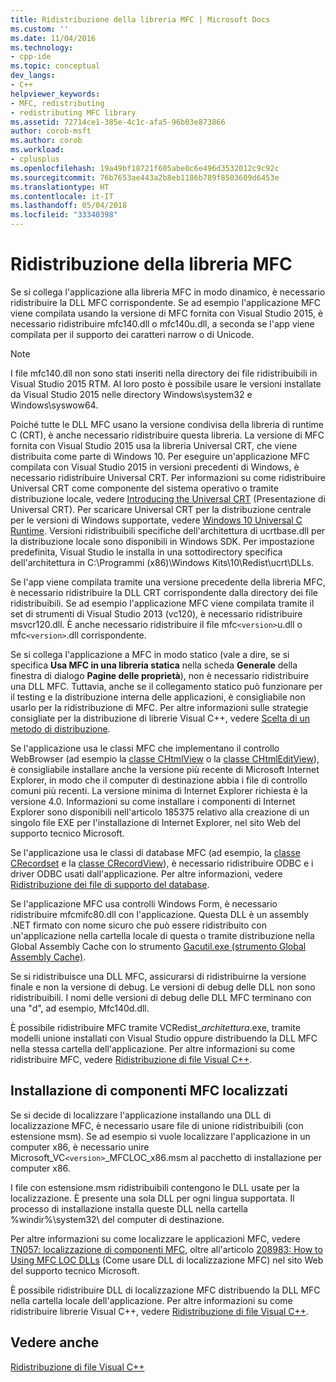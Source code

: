 ```yaml
---
title: Ridistribuzione della libreria MFC | Microsoft Docs
ms.custom: ''
ms.date: 11/04/2016
ms.technology:
- cpp-ide
ms.topic: conceptual
dev_langs:
- C++
helpviewer_keywords:
- MFC, redistributing
- redistributing MFC library
ms.assetid: 72714ce1-385e-4c1c-afa5-96b03e873866
author: corob-msft
ms.author: corob
ms.workload:
- cplusplus
ms.openlocfilehash: 19a49bf18721f605abe0c6e496d3532012c9c92c
ms.sourcegitcommit: 76b7653ae443a2b8eb1186b789f8503609d6453e
ms.translationtype: HT
ms.contentlocale: it-IT
ms.lasthandoff: 05/04/2018
ms.locfileid: "33340398"
---
```

# <a name="redistributing-the-mfc-library"></a>Ridistribuzione della libreria MFC
Se si collega l'applicazione alla libreria MFC in modo dinamico, è necessario ridistribuire la DLL MFC corrispondente. Se ad esempio l'applicazione MFC viene compilata usando la versione di MFC fornita con Visual Studio 2015, è necessario ridistribuire mfc140.dll o mfc140u.dll, a seconda se l'app viene compilata per il supporto dei caratteri narrow o di Unicode.  
  
> [!NOTE]
>  I file mfc140.dll non sono stati inseriti nella directory dei file ridistribuibili in Visual Studio 2015 RTM. Al loro posto è possibile usare le versioni installate da Visual Studio 2015 nelle directory Windows\system32 e Windows\syswow64.  
  
 Poiché tutte le DLL MFC usano la versione condivisa della libreria di runtime C (CRT), è anche necessario ridistribuire questa libreria. La versione di MFC fornita con Visual Studio 2015 usa la libreria Universal CRT, che viene distribuita come parte di Windows 10. Per eseguire un'applicazione MFC compilata con Visual Studio 2015 in versioni precedenti di Windows, è necessario ridistribuire Universal CRT. Per informazioni su come ridistribuire Universal CRT come componente del sistema operativo o tramite distribuzione locale, vedere [Introducing the Universal CRT](http://go.microsoft.com/fwlink/p/?linkid=617977) (Presentazione di Universal CRT). Per scaricare Universal CRT per la distribuzione centrale per le versioni di Windows supportate, vedere [Windows 10 Universal C Runtime](http://go.microsoft.com/fwlink/p/?LinkId=619489). Versioni ridistribuibili specifiche dell'architettura di ucrtbase.dll per la distribuzione locale sono disponibili in Windows SDK. Per impostazione predefinita, Visual Studio le installa in una sottodirectory specifica dell'architettura in C:\Programmi (x86)\Windows Kits\10\Redist\ucrt\DLLs\.  
  
 Se l'app viene compilata tramite una versione precedente della libreria MFC, è necessario ridistribuire la DLL CRT corrispondente dalla directory dei file ridistribuibili. Se ad esempio l'applicazione MFC viene compilata tramite il set di strumenti di Visual Studio 2013 (vc120), è necessario ridistribuire msvcr120.dll. È anche necessario ridistribuire il file mfc`<version>`u.dll o mfc`<version>`.dll corrispondente.  
  
 Se si collega l'applicazione a MFC in modo statico (vale a dire, se si specifica **Usa MFC in una libreria statica** nella scheda **Generale** della finestra di dialogo **Pagine delle proprietà**), non è necessario ridistribuire una DLL MFC. Tuttavia, anche se il collegamento statico può funzionare per il testing e la distribuzione interna delle applicazioni, è consigliabile non usarlo per la ridistribuzione di MFC. Per altre informazioni sulle strategie consigliate per la distribuzione di librerie Visual C++, vedere [Scelta di un metodo di distribuzione](../ide/choosing-a-deployment-method.md).  
  
 Se l'applicazione usa le classi MFC che implementano il controllo WebBrowser (ad esempio la [classe CHtmlView](../mfc/reference/chtmlview-class.md) o la [classe CHtmlEditView](../mfc/reference/chtmleditview-class.md)), è consigliabile installare anche la versione più recente di Microsoft Internet Explorer, in modo che il computer di destinazione abbia i file di controllo comuni più recenti. La versione minima di Internet Explorer richiesta è la versione 4.0. Informazioni su come installare i componenti di Internet Explorer sono disponibili nell'articolo 185375 relativo alla creazione di un singolo file EXE per l'installazione di Internet Explorer, nel sito Web del supporto tecnico Microsoft.  
  
 Se l'applicazione usa le classi di database MFC (ad esempio, la [classe CRecordset](../mfc/reference/crecordset-class.md) e la [classe CRecordView](../mfc/reference/crecordview-class.md)), è necessario ridistribuire ODBC e i driver ODBC usati dall'applicazione. Per altre informazioni, vedere [Ridistribuzione dei file di supporto del database](../ide/redistributing-database-support-files.md).  
  
 Se l'applicazione MFC usa controlli Windows Form, è necessario ridistribuire mfcmifc80.dll con l'applicazione. Questa DLL è un assembly .NET firmato con nome sicuro che può essere ridistribuito con un'applicazione nella cartella locale di questa o tramite distribuzione nella Global Assembly Cache con lo strumento [Gacutil.exe (strumento Global Assembly Cache)](/dotnet/framework/tools/gacutil-exe-gac-tool).  
  
 Se si ridistribuisce una DLL MFC, assicurarsi di ridistribuirne la versione finale e non la versione di debug. Le versioni di debug delle DLL non sono ridistribuibili. I nomi delle versioni di debug delle DLL MFC terminano con una "d", ad esempio, Mfc140d.dll.  
  
 È possibile ridistribuire MFC tramite VCRedist_*architettura*.exe, tramite modelli unione installati con Visual Studio oppure distribuendo la DLL MFC nella stessa cartella dell'applicazione. Per altre informazioni su come ridistribuire MFC, vedere [Ridistribuzione di file Visual C++](../ide/redistributing-visual-cpp-files.md).  
  
## <a name="installation-of-localized-mfc-components"></a>Installazione di componenti MFC localizzati  
 Se si decide di localizzare l'applicazione installando una DLL di localizzazione MFC, è necessario usare file di unione ridistribuibili (con estensione msm). Se ad esempio si vuole localizzare l'applicazione in un computer x86, è necessario unire Microsoft_VC`<version>`_MFCLOC_x86.msm al pacchetto di installazione per computer x86.  
  
 I file con estensione.msm ridistribuibili contengono le DLL usate per la localizzazione. È presente una sola DLL per ogni lingua supportata. Il processo di installazione installa queste DLL nella cartella %windir%\system32\ del computer di destinazione.  
  
 Per altre informazioni su come localizzare le applicazioni MFC, vedere [TN057: localizzazione di componenti MFC](../mfc/tn057-localization-of-mfc-components.md), oltre all'articolo [208983: How to Using MFC LOC DLLs](http://go.microsoft.com/fwlink/p/?linkid=198025) (Come usare DLL di localizzazione MFC) nel sito Web del supporto tecnico Microsoft.  
  
 È possibile ridistribuire DLL di localizzazione MFC distribuendo la DLL MFC nella cartella locale dell'applicazione. Per altre informazioni su come ridistribuire librerie Visual C++, vedere [Ridistribuzione di file Visual C++](../ide/redistributing-visual-cpp-files.md).  
  
## <a name="see-also"></a>Vedere anche  
 [Ridistribuzione di file Visual C++](../ide/redistributing-visual-cpp-files.md)